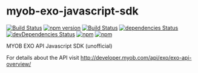 # myob-exo-javascript-sdk
[![Build Status](https://travis-ci.org/ordermentum/myob-exo-javascript-sdk.svg?branch=master)](https://travis-ci.org/ordermentum/myob-exo-javascript-sdk)
[![npm version](https://badge.fury.io/js/myob-exo.svg)](https://badge.fury.io/js/myob-exo)
[![Build Status](https://travis-ci.org/ordermentum/myob-exo-javascript-sdk.svg?branch=master)](https://travis-ci.org/ordermentum/myob-exo-javascript-sdk)
[![dependencies Status](https://david-dm.org/ordermentum/myob-exo-javascript-sdk/status.svg)](https://david-dm.org/ordermentum/myob-exo-javascript-sdk)
[![devDependencies Status](https://david-dm.org/ordermentum/steveo/dev-status.svg)](https://david-dm.org/ordermentum/myob-exo-javascript-sdk?type=dev)
[![npm](https://img.shields.io/npm/l/myob-exo.svg)](https://www.npmjs.com/package/myob-exo)
[![npm](https://img.shields.io/npm/dt/myob-exo.svg)](https://www.npmjs.com/package/myob-exo)


MYOB EXO API Javascript SDK (unofficial)

For details about the API visit http://developer.myob.com/api/exo/exo-api-overview/

